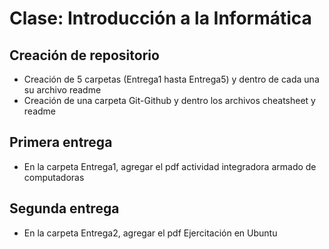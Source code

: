 # Clase: Introducción a la Informática
## Creación de repositorio
- Creación de 5 carpetas (Entrega1 hasta Entrega5) y dentro de cada una su archivo readme
- Creación de una carpeta Git-Github y dentro los archivos cheatsheet y readme

## Primera entrega 
- En la carpeta Entrega1, agregar el pdf actividad integradora armado de computadoras

## Segunda entrega
- En la carpeta Entrega2, agregar el pdf Ejercitación en Ubuntu